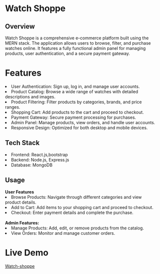 <h1>Watch Shoppe</h1>
<h2>Overview</h2>
Watch Shoppe is a comprehensive e-commerce platform built using the MERN stack. The application allows users to browse, filter, and purchase watches online. It features a fully functional admin panel for managing products, user authentication, and a secure payment gateway.
<h1>Features</h1>
<li>User Authentication: Sign up, log in, and manage user accounts.</li>
<li>Product Catalog: Browse a wide range of watches with detailed descriptions and images.</li>
<li>Product Filtering: Filter products by categories, brands, and price ranges.
</li>
<li>Shopping Cart: Add products to the cart and proceed to checkout.</li>
<li>Payment Gateway: Secure payment processing for purchases.</li>
<li>Admin Panel: Manage products, view orders, and handle user accounts.</li>
<li>Responsive Design: Optimized for both desktop and mobile devices.
</li>
<h2>Tech Stack
</h2>
<li>Frontend: React.js,bootstrap</li>
<li>Backend: Node.js, Express.js</li>
<li>Database: MongoDB</li>

<h2>Usage</h2>
<b>User Features</b> 

<li> Browse Products: Navigate through different categories and view product details.</li>
<li> Add to Cart: Add items to your shopping cart and proceed to checkout.</li>
<li> Checkout: Enter payment details and complete the purchase.</li>
<br>
<b>Admin Features:</b>

<li>Manage Products: Add, edit, or remove products from the catalog.</li>


<li> View Orders: Monitor and manage customer orders.</li>


<h1>Live Demo</h1>
<a href="https://watch-shoppe-4.onrender.com">Watch-shoppe</a>




  



